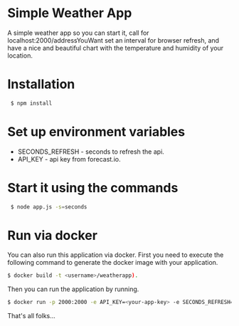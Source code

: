 # Simple Weather App


A simple weather app so you can start it, call for localhost:2000/addressYouWant set an interval for browser refresh, and have a nice and beautiful chart with the temperature and humidity of your location.

# Installation
```sh
 $ npm install
 ```

 # Set up environment variables 
  - SECONDS_REFRESH - seconds to refresh the api.
  - API_KEY - api key from forecast.io.
  
# Start it using the commands
```sh
 $ node app.js -s=seconds
 ```
# Run via docker
 You can also run this application via docker.
 First you need to execute the following command to generate the docker image with your application.
  ```sh
 $ docker build -t <username>/weatherapp).
 ```
 Then you can run the application by running.
 ```sh
$ docker run -p 2000:2000 -e API_KEY=<your-app-key> -e SECONDS_REFRESH=<seconds> -d <username>/weatherapp
```
That's all folks...